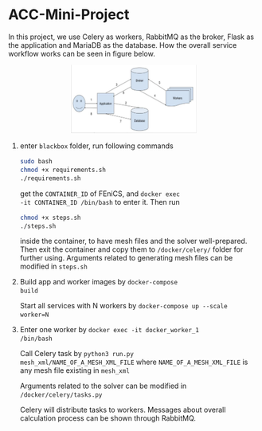 # ACC-Mini-Project

In this project, we use Celery as workers, RabbitMQ as the broker, Flask as the application and  MariaDB as the database. How the overall service workflow works can be seen in figure below.

<div style="text-align:center"><img src="end-user.png" alt="workflow" width=50% /></div>

1.  enter <code>blackbox</code> folder, run following commands
    ```bash
    sudo bash
    chmod +x requirements.sh
    ./requirements.sh
    ```
    get the <code>CONTAINER_ID</code> of FEniCS, and <code>docker exec -it CONTAINER_ID /bin/bash</code> to enter it. Then run 
    ```bash
    chmod +x steps.sh
    ./steps.sh
    ```
    inside the container, to have mesh files and the solver well-prepared. Then exit the container and copy them to <code>/docker/celery/</code> folder for further using. 
    Arguments related to generating mesh files can be modified in <code>steps.sh</code>

2.  Build app and worker images by <code>docker-compose build</code>

    Start all services with N workers by <code>docker-compose up --scale worker=N</code> 

3.  Enter one worker by <code>docker exec -it docker_worker_1 /bin/bash</code>
    
    Call Celery task by <code>python3 run.py mesh_xml/NAME_OF_A_MESH_XML_FILE</code> where <code>NAME_OF_A_MESH_XML_FILE</code> is any mesh file existing in <code>mesh_xml</code>
    
    Arguments related to the solver can be modified in <code>/docker/celery/tasks.py</code>

    Celery will distribute tasks to workers. Messages about overall calculation process can be shown through RabbitMQ.
